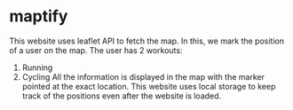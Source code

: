 # maptify

This website uses leaflet API to fetch the map.
In this, we mark the position of a user on the map.
The user has 2 workouts:
1) Running
2) Cycling
All the information is displayed in the map with the marker pointed at the exact location.
This website uses local storage to keep track of the positions even after the website is loaded.
